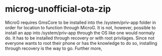 # microg-unofficial-ota-zip
MicroG requires GmsCore to be installed into the /system/priv-app folder in order for location to function through MicroG. It is not, however, possible to install an app into /system/priv-app through the OS like one would normaly do. It has to be installed through recovery or with root privilages. Since not everyone wants to root their phone or has the knowledge to do so, installing through recovery is the way to go. Further more, 
